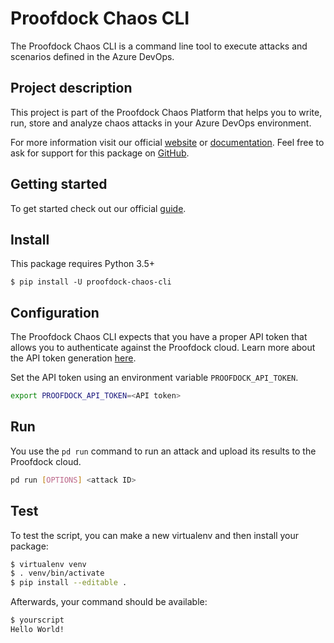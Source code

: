 # Proofdock Chaos CLI
The Proofdock Chaos CLI is a command line tool to execute attacks and scenarios defined in the Azure DevOps. 


## Project description

This project is part of the Proofdock Chaos Platform that helps you to write, run, store and analyze chaos attacks in your Azure DevOps environment.

For more information visit our official [website][proofdock] or [documentation][proofdock_docs]. Feel free to ask for support for this package on [GitHub][proofdock_support].


## Getting started

To get started check out our official [guide][proofdock_docs_get_started].


## Install

This package requires Python 3.5+

```
$ pip install -U proofdock-chaos-cli
```


## Configuration

The Proofdock Chaos CLI expects that you have a proper API token that allows you to authenticate against the Proofdock cloud. Learn more about the API token generation [here][proofdock_docs_project_settings].

Set the API token using an environment variable ``PROOFDOCK_API_TOKEN``.

``` bash
export PROOFDOCK_API_TOKEN=<API token>
```

## Run
You use the `pd run` command to run an attack and upload its results to the Proofdock cloud.

``` bash
pd run [OPTIONS] <attack ID>
```

## Test
To test the script, you can make a new virtualenv and then install your package:

```bash
$ virtualenv venv
$ . venv/bin/activate
$ pip install --editable .
```
Afterwards, your command should be available:

```bash
$ yourscript
Hello World!
```

[proofdock]: https://proofdock.io/
[proofdock_docs]: https://docs.proofdock.io/
[proofdock_support]: https://github.com/proofdock/chaos-support/


[chaosengineeringplatform]: https://proofdock.io
[chaostoolkit]: https://chaostoolkit.org
[proofdock_docs_get_started]: https://docs.proofdock.io/chaos/guide
[proofdock_docs_project_settings]: https://docs.proofdock.io/chaos/devops/settings/#project-settings